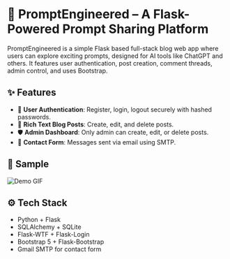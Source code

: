 # 🧠 PromptEngineered – A Flask-Powered Prompt Sharing Platform

PromptEngineered is a simple Flask based full-stack blog web app where users can explore exciting prompts, designed for AI tools like ChatGPT and others. It features user authentication, post creation, comment threads, admin control, and uses Bootstrap.

## ✨ Features

- 🔐 **User Authentication**: Register, login, logout securely with hashed passwords.
- 📝 **Rich Text Blog Posts**: Create, edit, and delete posts.
- 🛡️ **Admin Dashboard**: Only admin can create, edit, or delete posts.
- 📧 **Contact Form**: Messages sent via email using SMTP.

## 📸 Sample
![Demo GIF](demo.gif)

## ⚙️ Tech Stack

- Python + Flask
- SQLAlchemy + SQLite
- Flask-WTF + Flask-Login
- Bootstrap 5 + Flask-Bootstrap
- Gmail SMTP for contact form

